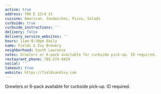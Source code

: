 ```yaml
---
active: true
address: 706 E 23rd St
cuisine: American, Sandwiches, Pizza, Salads
curbside: true
curbside_instructions: ''
delivery: false
delivery_service_websites: ''
hours: 11am-9:30pm Daily
name: Fields & Ivy Brewery
neighborhood: South Lawrence
notes: Growlers or 6-pack available for curbside pick-up. ID required.
restaurant_phone: 785-274-8429
social: ''
takeout: true
website: https://fieldsandivy.com
---
```


Growlers or 6-pack available for curbside pick-up. ID required.